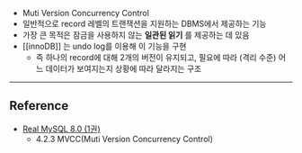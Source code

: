 - Muti Version Concurrency Control
- 일반적으로 record 레벨의 트랜잭션을 지원하는 DBMS에서 제공하는 기능
- 가장 큰 목적은 잠금을 사용하지 않는 **일관된 읽기** 를 제공하는 데 있음
- [[innoDB]] 는 undo log를 이용해 이 기능을 구현
	- 즉 하나의 record에 대해 2개의 버전이 유지되고, 필요에 따라 (격리 수준) 어느 데이터가 보여지는지 상황에 따라 달라지는 구조

--- 
## Reference
- [Real MySQL 8.0 (1권)](https://product.kyobobook.co.kr/detail/S000001766482)
	- 4.2.3 MVCC(Muti Version Concurrency Control)